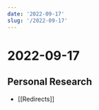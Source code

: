 ```yaml
---
date: '2022-09-17'
slug: '/2022-09-17'
---
```


# 2022-09-17

## Personal Research

- [[Redirects]]

